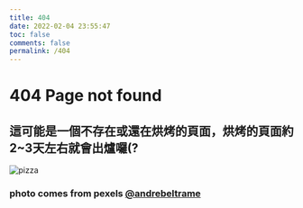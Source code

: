 ```yaml
---
title: 404
date: 2022-02-04 23:55:47
toc: false
comments: false
permalink: /404
---
```


# 404 Page not found

## 這可能是一個不存在或還在烘烤的頁面，烘烤的頁面約2~3天左右就會出爐囉(?

<img src="https://images.pexels.com/photos/1878346/pexels-photo-1878346.jpeg?auto=compress&cs=tinysrgb&h=375&w=630" alt="pizza">

### photo comes from pexels [@andrebeltrame](https://www.pexels.com/zh-tw/@andrebeltrame "@andrebeltrame")